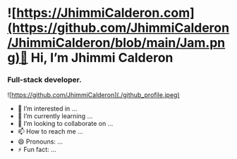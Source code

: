  # ![https://JhimmiCalderon.com](https://github.com/JhimmiCalderon/JhimmiCalderon/blob/main/Jam.png)👋 Hi, I’m Jhimmi Calderon
 ### Full-stack developer.

 ![https://github.com/JhimmiCalderon](./github_profile.jpeg)
 
- 👀 I’m interested in ...
- 🌱 I’m currently learning ...
- 💞️ I’m looking to collaborate on ...
- 📫 How to reach me ...
- 😄 Pronouns: ...
- ⚡ Fun fact: ...

<!---
JhimmiCalderon/JhimmiCalderon is a ✨ special ✨ repository because its `README.md` (this file) appears on your GitHub profile.
You can click the Preview link to take a look at your changes.
--->
